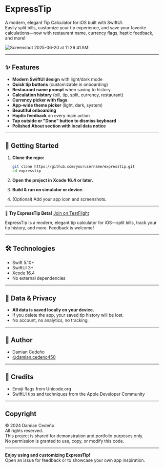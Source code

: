 # ExpressTip

A modern, elegant Tip Calculator for iOS built with SwiftUI.  
Easily split bills, customize your tip experience, and save your favorite calculations—now with restaurant name, currency flags, haptic feedback, and more!

![Screenshot 2025-06-20 at 11 29 41 AM](https://github.com/user-attachments/assets/c98c6eb4-5a28-4747-a0ac-ba722b71d83e)



---

## ✨ Features

- **Modern SwiftUI design** with light/dark mode
- **Quick tip buttons** (customizable in onboarding)
- **Restaurant name prompt** when saving to history
- **Calculation history** (bill, tip, split, currency, restaurant)
- **Currency picker with flags**
- **App-wide theme picker** (light, dark, system)
- **Beautiful onboarding**
- **Haptic feedback** on every main action
- **Tap outside or "Done" button to dismiss keyboard**
- **Polished About section with local data notice**

---

## 🚀 Getting Started

1. **Clone the repo:**
    ```sh
    git clone https://github.com/yourusername/expresstip.git
    cd expresstip
    ```

2. **Open the project in Xcode 16.4 or later.**

3. **Build & run on simulator or device.**

4. (Optional) Add your app icon and screenshots.

---

🚀 **Try ExpressTip Beta!**
[Join on TestFlight](https://testflight.apple.com/join/xUnWCzBh)

ExpressTip is a modern, elegant tip calculator for iOS—split bills, track your tip history, and more. Feedback is welcome!


---

## 🛠️ Technologies

- Swift 5.10+
- SwiftUI 3+
- Xcode 16.4
- No external dependencies

---

## 📝 Data & Privacy

- **All data is saved locally on your device.**
- If you delete the app, your saved tip history will be lost.
- No account, no analytics, no tracking.

---

## 👤 Author

- Damian Cedeño  
- [@damian.cedeno450](mailto:damian.cedeno450@gmail.com)

---

## 🙏 Credits

- Emoji flags from Unicode.org
- SwiftUI tips and techniques from the Apple Developer Community

---

## Copyright

© 2024 Damian Cedeño.  
All rights reserved.  
This project is shared for demonstration and portfolio purposes only.  
No permission is granted to use, copy, or modify this code.

---

**Enjoy using and customizing ExpressTip!**  
Open an issue for feedback or to showcase your own app inspiration.
